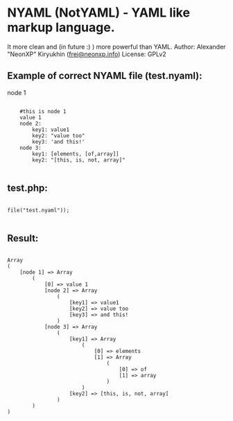 NYAML (NotYAML) - YAML like markup language.
=============

It more clean and (in future :) ) more powerful than YAML.
Author: Alexander "NeonXP" Kiryukhin (frei@neonxp.info)
License: GPLv2

Example of correct NYAML file (test.nyaml):
------

node 1
<pre>
<code>
    #this is node 1
    value 1
    node 2:
        key1: value1
        key2: "value too"
        key3: 'and this!'
    node 3:
        key1: [elements, [of,array]]
        key2: "[this, is, not, array]"
</code>
</pre>
test.php:
------
<pre>
<code>
<?php
    include("nyaml.php");
    $nyaml = new nyaml();
    print_r($nyaml->file("test.nyaml"));
</code>
</pre>
Result:
------
<pre>
<code>
Array
(
    [node 1] => Array
        (
            [0] => value 1
            [node 2] => Array
                (
                    [key1] => value1
                    [key2] => value too
                    [key3] => and this!
                )
            [node 3] => Array
                (
                    [key1] => Array
                        (
                            [0] => elements
                            [1] => Array
                                (
                                    [0] => of
                                    [1] => array
                                )
                        )
                    [key2] => [this, is, not, array]
                )
        )
)
</code>
</pre>